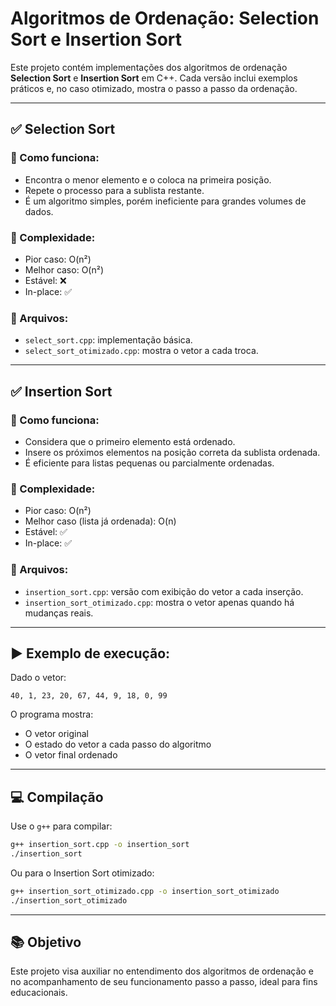
# Algoritmos de Ordenação: Selection Sort e Insertion Sort

Este projeto contém implementações dos algoritmos de ordenação **Selection Sort** e **Insertion Sort** em C++. Cada versão inclui exemplos práticos e, no caso otimizado, mostra o passo a passo da ordenação.

---

## ✅ Selection Sort

### 📌 Como funciona:
- Encontra o menor elemento e o coloca na primeira posição.
- Repete o processo para a sublista restante.
- É um algoritmo simples, porém ineficiente para grandes volumes de dados.

### 🔁 Complexidade:
- Pior caso: O(n²)
- Melhor caso: O(n²)
- Estável: ❌
- In-place: ✅

### 📂 Arquivos:
- `select_sort.cpp`: implementação básica.
- `select_sort_otimizado.cpp`: mostra o vetor a cada troca.

---

## ✅ Insertion Sort

### 📌 Como funciona:
- Considera que o primeiro elemento está ordenado.
- Insere os próximos elementos na posição correta da sublista ordenada.
- É eficiente para listas pequenas ou parcialmente ordenadas.

### 🔁 Complexidade:
- Pior caso: O(n²)
- Melhor caso (lista já ordenada): O(n)
- Estável: ✅
- In-place: ✅

### 📂 Arquivos:
- `insertion_sort.cpp`: versão com exibição do vetor a cada inserção.
- `insertion_sort_otimizado.cpp`: mostra o vetor apenas quando há mudanças reais.

---

## ▶️ Exemplo de execução:

Dado o vetor:

```
40, 1, 23, 20, 67, 44, 9, 18, 0, 99
```

O programa mostra:

- O vetor original
- O estado do vetor a cada passo do algoritmo
- O vetor final ordenado

---

## 💻 Compilação

Use o `g++` para compilar:

```bash
g++ insertion_sort.cpp -o insertion_sort
./insertion_sort
```

Ou para o Insertion Sort otimizado:

```bash
g++ insertion_sort_otimizado.cpp -o insertion_sort_otimizado
./insertion_sort_otimizado
```

---

## 📚 Objetivo

Este projeto visa auxiliar no entendimento dos algoritmos de ordenação e no acompanhamento de seu funcionamento passo a passo, ideal para fins educacionais.
